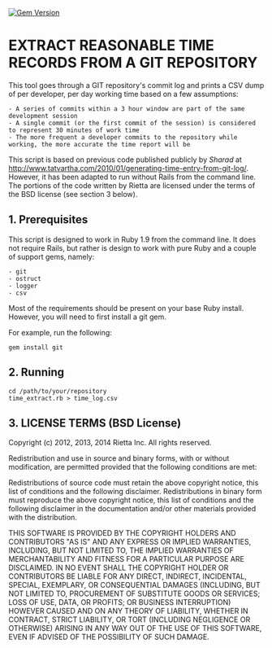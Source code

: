 [![Gem Version](https://badge.fury.io/rb/git_time_extractor.png)](http://badge.fury.io/rb/git_time_extractor)

# EXTRACT REASONABLE TIME RECORDS FROM A GIT REPOSITORY

This tool goes through a GIT repository's commit log and prints a CSV dump of per developer, per day working time based on a few assumptions:

    - A series of commits within a 3 hour window are part of the same development session
    - A single commit (or the first commit of the session) is considered to represent 30 minutes of work time
    - The more frequent a developer commits to the repository while working, the more accurate the time report will be
    
This script is based on previous code published publicly by *Sharad* at http://www.tatvartha.com/2010/01/generating-time-entry-from-git-log/. However, it has been adapted to run without Rails from the command line. The portions of the code written by Rietta are licensed under the terms of the BSD license (see section 3 below).
    

## 1. Prerequisites

This script is designed to work in Ruby 1.9 from the command line. It does not require Rails, but rather is design to work with pure Ruby and a couple of support gems, namely:

    - git
    - ostruct
    - logger
    - csv

Most of the requirements should be present on your base Ruby install.  However, you will need to first install a git gem.

For example, run the following:

    gem install git
    
## 2. Running

    cd /path/to/your/repository
    time_extract.rb > time_log.csv
    

## 3. LICENSE TERMS (BSD License)

Copyright (c) 2012, 2013, 2014 Rietta Inc. All rights reserved.

Redistribution and use in source and binary forms, with or without modification, are permitted provided that the following conditions are met:

Redistributions of source code must retain the above copyright notice, this list of conditions and the following disclaimer.
Redistributions in binary form must reproduce the above copyright notice, this list of conditions and the following disclaimer in the documentation and/or other materials provided with the distribution.

THIS SOFTWARE IS PROVIDED BY THE COPYRIGHT HOLDERS AND CONTRIBUTORS "AS IS" AND ANY EXPRESS OR IMPLIED WARRANTIES, INCLUDING, BUT NOT LIMITED TO, THE IMPLIED WARRANTIES OF MERCHANTABILITY AND FITNESS FOR A PARTICULAR PURPOSE ARE DISCLAIMED. IN NO EVENT SHALL THE COPYRIGHT HOLDER OR CONTRIBUTORS BE LIABLE FOR ANY DIRECT, INDIRECT, INCIDENTAL, SPECIAL, EXEMPLARY, OR CONSEQUENTIAL DAMAGES (INCLUDING, BUT NOT LIMITED TO, PROCUREMENT OF SUBSTITUTE GOODS OR SERVICES; LOSS OF USE, DATA, OR PROFITS; OR BUSINESS INTERRUPTION) HOWEVER CAUSED AND ON ANY THEORY OF LIABILITY, WHETHER IN CONTRACT, STRICT LIABILITY, OR TORT (INCLUDING NEGLIGENCE OR OTHERWISE) ARISING IN ANY WAY OUT OF THE USE OF THIS SOFTWARE, EVEN IF ADVISED OF THE POSSIBILITY OF SUCH DAMAGE.  
    
